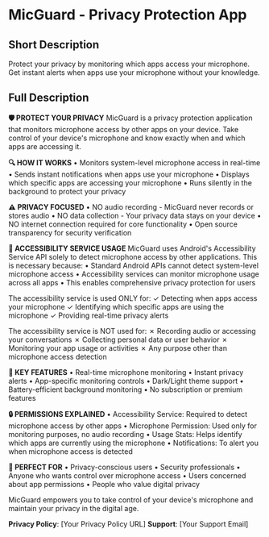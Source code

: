 # MicGuard - Privacy Protection App

## Short Description
Protect your privacy by monitoring which apps access your microphone. Get instant alerts when apps use your microphone without your knowledge.

## Full Description

**🛡️ PROTECT YOUR PRIVACY**
MicGuard is a privacy protection application that monitors microphone access by other apps on your device. Take control of your device's microphone and know exactly when and which apps are accessing it.

**🔍 HOW IT WORKS**
• Monitors system-level microphone access in real-time
• Sends instant notifications when apps use your microphone
• Displays which specific apps are accessing your microphone
• Runs silently in the background to protect your privacy

**⚠️ PRIVACY FOCUSED**
• NO audio recording - MicGuard never records or stores audio
• NO data collection - Your privacy data stays on your device
• NO internet connection required for core functionality
• Open source transparency for security verification

**🔧 ACCESSIBILITY SERVICE USAGE**
MicGuard uses Android's Accessibility Service API solely to detect microphone access by other applications. This is necessary because:
• Standard Android APIs cannot detect system-level microphone access
• Accessibility services can monitor microphone usage across all apps
• This enables comprehensive privacy protection for users

The accessibility service is used ONLY for:
✓ Detecting when apps access your microphone
✓ Identifying which specific apps are using the microphone
✓ Providing real-time privacy alerts

The accessibility service is NOT used for:
✗ Recording audio or accessing your conversations
✗ Collecting personal data or user behavior
✗ Monitoring your app usage or activities
✗ Any purpose other than microphone access detection

**🎯 KEY FEATURES**
• Real-time microphone monitoring
• Instant privacy alerts
• App-specific monitoring controls
• Dark/Light theme support
• Battery-efficient background monitoring
• No subscription or premium features

**🔒 PERMISSIONS EXPLAINED**
• Accessibility Service: Required to detect microphone access by other apps
• Microphone Permission: Used only for monitoring purposes, no audio recording
• Usage Stats: Helps identify which apps are currently using the microphone
• Notifications: To alert you when microphone access is detected

**📱 PERFECT FOR**
• Privacy-conscious users
• Security professionals
• Anyone who wants control over microphone access
• Users concerned about app permissions
• People who value digital privacy

MicGuard empowers you to take control of your device's microphone and maintain your privacy in the digital age.

**Privacy Policy**: [Your Privacy Policy URL]
**Support**: [Your Support Email] 